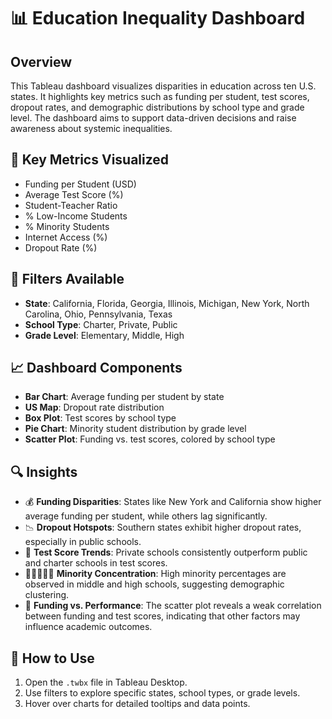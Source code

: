 # 📊 Education Inequality Dashboard

## Overview
This Tableau dashboard visualizes disparities in education across ten U.S. states. It highlights key metrics such as funding per student, test scores, dropout rates, and demographic distributions by school type and grade level. The dashboard aims to support data-driven decisions and raise awareness about systemic inequalities.

## 📌 Key Metrics Visualized
- Funding per Student (USD)
- Average Test Score (%)
- Student-Teacher Ratio
- % Low-Income Students
- % Minority Students
- Internet Access (%)
- Dropout Rate (%)

## 🎯 Filters Available
- **State**: California, Florida, Georgia, Illinois, Michigan, New York, North Carolina, Ohio, Pennsylvania, Texas
- **School Type**: Charter, Private, Public
- **Grade Level**: Elementary, Middle, High

## 📈 Dashboard Components
- **Bar Chart**: Average funding per student by state
- **US Map**: Dropout rate distribution
- **Box Plot**: Test scores by school type
- **Pie Chart**: Minority student distribution by grade level
- **Scatter Plot**: Funding vs. test scores, colored by school type

## 🔍 Insights
- 💰 **Funding Disparities**: States like New York and California show higher average funding per student, while others lag significantly.
- 📉 **Dropout Hotspots**: Southern states exhibit higher dropout rates, especially in public schools.
- 🧪 **Test Score Trends**: Private schools consistently outperform public and charter schools in test scores.
- 🧑🏽‍🤝‍🧑🏾 **Minority Concentration**: High minority percentages are observed in middle and high schools, suggesting demographic clustering.
- 🔗 **Funding vs. Performance**: The scatter plot reveals a weak correlation between funding and test scores, indicating that other factors may influence academic outcomes.

## 🚀 How to Use
1. Open the `.twbx` file in Tableau Desktop.
2. Use filters to explore specific states, school types, or grade levels.
3. Hover over charts for detailed tooltips and data points.





